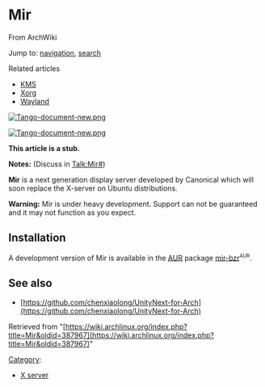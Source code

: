 # Mir

From ArchWiki

Jump to: [navigation](#column-one), [search](#searchInput)

Related articles

*   [KMS](/index.php/KMS "KMS")
*   [Xorg](/index.php/Xorg "Xorg")
*   [Wayland](/index.php/Wayland "Wayland")

[![Tango-document-new.png](/images/f/f0/Tango-document-new.png)](/index.php/File:Tango-document-new.png)

[![Tango-document-new.png](/images/f/f0/Tango-document-new.png)](/index.php/File:Tango-document-new.png)

**This article is a stub.**

**Notes:** (Discuss in [Talk:Mir#](https://wiki.archlinux.org/index.php/Talk:Mir))

**Mir** is a next generation display server developed by Canonical which will soon replace the X-server on Ubuntu distributions.

**Warning:** Mir is under heavy development. Support can not be guaranteed and it may not function as you expect.

## Installation

A development version of Mir is available in the [AUR](/index.php/AUR "AUR") package [mir-bzr](https://aur.archlinux.org/packages/mir-bzr/)<sup><small>AUR</small></sup>.

## See also

*   [https://github.com/chenxiaolong/UnityNext-for-Arch](https://github.com/chenxiaolong/UnityNext-for-Arch)

Retrieved from "[https://wiki.archlinux.org/index.php?title=Mir&oldid=387967](https://wiki.archlinux.org/index.php?title=Mir&oldid=387967)"

[Category](/index.php/Special:Categories "Special:Categories"):

*   [X server](/index.php/Category:X_server "Category:X server")